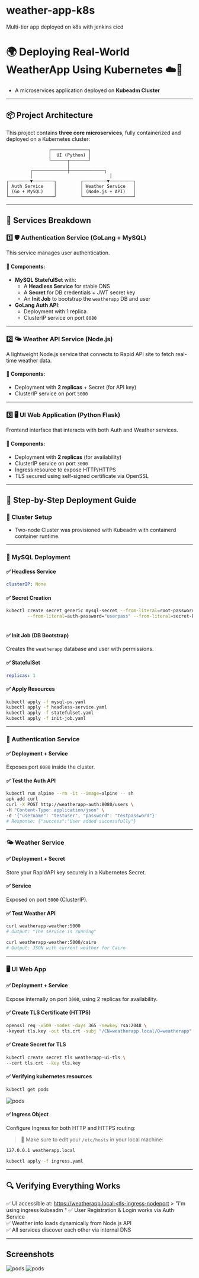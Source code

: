 # weather-app-k8s
Multi-tier app deployed on k8s with jenkins cicd

# 🌍 Deploying Real-World WeatherApp Using Kubernetes ☁️🚀

- A microservices application deployed on **Kubeadm Cluster**

---

## 📦 Project Architecture

This project contains **three core microservices**, fully containerized and deployed on a Kubernetes cluster:

```
                ┌──────────────┐
                │  UI (Python) │
                └──────┬───────┘
                       │
         ┌─────────────┼─────────────┐
         │                             │
┌────────▼────────┐         ┌─────────▼─────────┐
│ Auth Service    │         │ Weather Service   │
│ (Go + MySQL)    │         │ (Node.js + API)   │
└─────────────────┘         └───────────────────┘
```

---

## 🔧 Services Breakdown

### 1️⃣ 🛡️ Authentication Service (GoLang + MySQL)

This service manages user authentication.

#### 📌 Components:
- **MySQL StatefulSet** with:
  - A **Headless Service** for stable DNS
  - A **Secret** for DB credentials + JWT secret key
  - An **Init Job** to bootstrap the `weatherapp` DB and user
- **GoLang Auth API**:
  - Deployment with 1 replica
  - ClusterIP service on port `8080`

---

### 2️⃣ 🌤️ Weather API Service (Node.js)

A lightweight Node.js service that connects to Rapid API site to fetch real-time weather data.

#### 📌 Components:
- Deployment with **2 replicas** + Secret (for API key)
- ClusterIP service on port `5000`

---

### 3️⃣ 🖥️ UI Web Application (Python Flask)

Frontend interface that interacts with both Auth and Weather services.

#### 📌 Components:
- Deployment with **2 replicas** (for availability)
- ClusterIP service on port `3000`
- Ingress resource to expose HTTP/HTTPS
- TLS secured using self-signed certificate via OpenSSL

---

## 🧪 Step-by-Step Deployment Guide

### 🔁 Cluster Setup

- Two-node Cluster was provisioned with Kubeadm with containerd container runtime.
---

### 📂 MySQL Deployment

#### ✅ Headless Service

```yaml
clusterIP: None
```

#### ✅ Secret Creation

```bash
kubectl create secret generic mysql-secret --from-literal=root-password="rootpass" \
        --from-literal=auth-password="userpass" --from-literal=secret-key="xco0sr0fh4e52x03g9mv" 
  
```

#### ✅ Init Job (DB Bootstrap)

Creates the `weatherapp` database and user with permissions.

#### ✅ StatefulSet

```yaml
replicas: 1
```

#### ✅ Apply Resources

```bash
kubectl apply -f mysql-pv.yaml
kubectl apply -f headless-service.yaml
kubectl apply -f statefulset.yaml
kubectl apply -f init-job.yaml
```
---

### 🔐 Authentication Service

#### ✅ Deployment + Service

Exposes port `8080` inside the cluster.

#### ✅ Test the Auth API

```bash
kubectl run alpine --rm -it --image=alpine -- sh
apk add curl
curl -X POST http://weatherapp-auth:8080/users \
-H "Content-Type: application/json" \
-d '{"username": "testuser", "password": "testpassword"}'
# Response: {"success":"User added successfully"}
```

---

### 🌤️ Weather Service

#### ✅ Deployment + Secret

Store your RapidAPI key securely in a Kubernetes Secret.

#### ✅ Service

Exposed on port `5000` (ClusterIP).

#### ✅ Test Weather API

```bash
curl weatherapp-weather:5000
# Output: "The service is running"

curl weatherapp-weather:5000/cairo
# Output: JSON with current weather for Cairo
```

---

### 🖥️ UI Web App

#### ✅ Deployment + Service

Expose internally on port `3000`, using 2 replicas for availability.

#### ✅ Create TLS Certificate (HTTPS)

```bash
openssl req -x509 -nodes -days 365 -newkey rsa:2048 \
-keyout tls.key -out tls.crt -subj "/CN=weatherapp.local/O=weatherapp"
```

#### ✅ Create Secret for TLS

```bash
kubectl create secret tls weatherapp-ui-tls \
--cert tls.crt --key tls.key
```

#### ✅ Verifying kubernetes resources

```bash
kubectl get pods

```
![pods ](./Screenshot-0.png)


#### ✅ Ingress Object

Configure Ingress for both HTTP and HTTPS routing:

> 📌 Make sure to edit your `/etc/hosts` in your local machine:
```bash
127.0.0.1 weatherapp.local
```

```bash
kubectl apply -f ingress.yaml
```

---

## 🔍 Verifying Everything Works

✅ UI accessible at: https://weatherapp.local:<tls-ingress-nodeport > "i'm using ingress kubeadm "
✅ User Registration & Login works via Auth Service  
✅ Weather info loads dynamically from Node.js API  
✅ All services discover each other via internal DNS

---

## Screenshots

![pods ](./Screenshot-1.png)
![pods ](./Screenshot-2.png)
